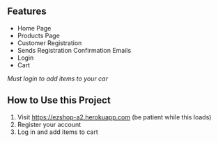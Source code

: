 
## Features
- Home Page
- Products Page
- Customer Registration
- Sends Registration Confirmation Emails
- Login
- Cart

*Must login to add items to your car*


## How to Use this Project
1. Visit https://ezshop-a2.herokuapp.com (be patient while this loads)
2. Register your account
3. Log in and add items to cart


